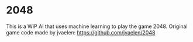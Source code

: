 2048
====

This is a WIP AI that uses machine learning to play the game 2048.
Original game code made by jvaelen: https://github.com/jvaelen/2048
